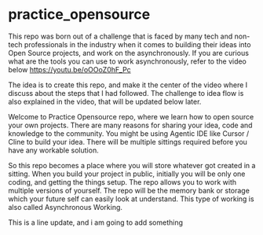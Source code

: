 # practice_opensource
This repo was born out of a challenge that is faced by many tech and non-tech professionals in the industry when it comes to building their ideas into Open Source projects, and work on the asynchronously.
If you are curious what are the tools you can use to work asynchronously, refer to the video below https://youtu.be/oOOoZ0hF_Pc 

The idea is to create this repo, and make it the center of the video where I discuss about the steps that I had followed. The challenge to idea flow is also explained in the video, that will be updated below later.

Welcome to Practice Opensource repo, where we learn how to open source your own projects. There are many reasons for sharing your idea, code and knowledge to the community. You might be using Agentic IDE like Cursor / Cline to build your idea. There will be multiple sittings required before you have any workable solution.

So this repo becomes a place where you will store whatever got created in a sitting. When you build your project in public, initially you will be only one coding, and getting the things setup. The repo allows you to work with multiple versions of yourself. The repo will be the memory bank or storage which your future self can easily look at understand. This type of working is also called Asynchronous Working.

This is a line update, and i am going to add something
